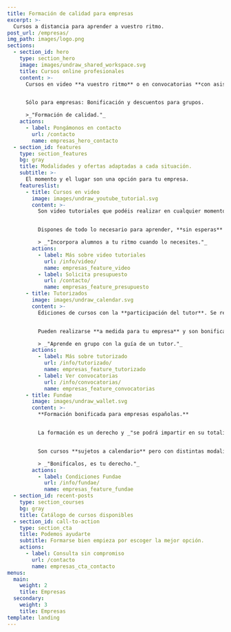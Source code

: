 ```yaml
---
title: Formación de calidad para empresas
excerpt: >-
  Cursos a distancia para aprender a vuestro ritmo.
post_url: /empresas/
img_path: images/logo.png
sections:
  - section_id: hero
    type: section_hero
    image: images/undraw_shared_workspace.svg
    title: Cursos online profesionales
    content: >-
      Cursos en video **a vuestro ritmo** o en convocatorias **con asistencia** del tutor.


      Sólo para empresas: Bonificación y descuentos para grupos.

      >_"Formación de calidad."_
    actions:
      - label: Pongámonos en contacto
        url: /contacto
        name: empresas_hero_contacto
  - section_id: features
    type: section_features
    bg: gray
    title: Modalidades y ofertas adaptadas a cada situación.
    subtitle: >-
      El momento y el lugar son una opción para tu empresa.
    featureslist:
      - title: Cursos en video
        image: images/undraw_youtube_tutorial.svg
        content: >-
          Son video tutoriales que podéis realizar en cualquier momento. Pensados para **optimizar vuestro tiempo**.


          Dispones de todo lo necesario para aprender, **sin esperas** ni condiciones.

          > _"Incorpora alumnos a tu ritmo cuando lo necesites."_
        actions:
          - label: Más sobre video tutoriales
            url: /info/video/
            name: empresas_feature_video
          - label: Solicita presupuesto
            url: /contacto/
            name: empresas_feature_presupuesto
      - title: Tutorizados
        image: images/undraw_calendar.svg
        content: >-
          Ediciones de cursos con la **participación del tutor**. Se realizan en fechas determinadas y con **plazas limitadas**.


          Pueden realizarse **a medida para tu empresa** y son bonificables por [_Fundae_](/info/fundae).

          > _"Aprende en grupo con la guía de un tutor."_
        actions:
          - label: Más sobre tutorizado
            url: /info/tutorizado/
            name: empresas_feature_tutorizado
          - label: Ver convocatorias
            url: /info/convocatorias/
            name: empresas_feature_convocatorias
      - title: Fundae
        image: images/undraw_wallet.svg
        content: >-
          **Formación bonificada para empresas españolas.**


          La formación es un derecho y _"se podrá impartir en su totalidad mediante «aula virtual», considerándose en todo caso como formación presencial"_ **BOE 17/04**


          Son cursos **sujetos a calendario** pero con distintas modalidades adaptables a tus necesidades.

          > _"Bonifícalos, es tu derecho."_
        actions:
          - label: Condiciones Fundae
            url: /info/fundae/
            name: empresas_feature_fundae
  - section_id: recent-posts
    type: section_courses
    bg: gray
    title: Catálogo de cursos disponibles
  - section_id: call-to-action
    type: section_cta
    title: Podemos ayudarte
    subtitle: Formarse bien empieza por escoger la mejor opción.
    actions:
      - label: Consulta sin compromiso
        url: /contacto
        name: empresas_cta_contacto
menus:
  main:
    weight: 2
    title: Empresas
  secondary:
    weight: 3
    title: Empresas
template: landing
---
```

